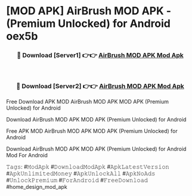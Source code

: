 # [MOD APK] AirBrush MOD APK - (Premium Unlocked) for Android oex5b



<div align="center">
<h3>🔴 Download [Server1] 👉👉 <a href="https://momento.my/?title=AirBrush_MOD_APK">AirBrush MOD APK Mod Apk</a></h3><br>

<h3>🔴 Download [Server2] 👉👉 <a href="https://momento.my/?title=AirBrush_MOD_APK">AirBrush MOD APK Mod Apk</a></h3>
</div>



Free Download APK MOD AirBrush MOD APK MOD APK (Premium Unlocked) for Android

Download AirBrush MOD APK MOD APK (Premium Unlocked) for Android

Free APK MOD AirBrush MOD APK MOD APK (Premium Unlocked) for Android

Download AirBrush MOD APK MOD APK (Premium Unlocked) for Android Mod For Android

𝚃𝚊𝚐𝚜: #𝙼𝚘𝚍𝙰𝚙𝚔 #𝙳𝚘𝚠𝚗𝚕𝚘𝚊𝚍𝙼𝚘𝚍𝙰𝚙𝚔 #𝙰𝚙𝚔𝙻𝚊𝚝𝚎𝚜𝚝𝚅𝚎𝚛𝚜𝚒𝚘𝚗 #𝙰𝚙𝚔𝚄𝚗𝚕𝚒𝚖𝚒𝚝𝚎𝚍𝙼𝚘𝚗𝚎𝚢 #𝙰𝚙𝚔𝚄𝚗𝚕𝚘𝚌𝚔𝙰𝚕𝚕 #𝙰𝚙𝚔𝙽𝚘𝙰𝚍𝚜 #𝚄𝚗𝚕𝚘𝚌𝚔𝙿𝚛𝚎𝚖𝚒𝚞𝚖 #𝙵𝚘𝚛𝙰𝚗𝚍𝚛𝚘𝚒𝚍 #𝙵𝚛𝚎𝚎𝙳𝚘𝚠𝚗𝚕𝚘𝚊𝚍 #home_design_mod_apk
